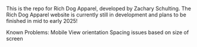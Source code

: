 This is the repo for Rich Dog Apparel, developed by Zachary Schulting.
The Rich Dog Apparel website is currently still in development and plans to be finished in mid to early 2025!

Known Problems:
  Mobile View orientation
  Spacing issues based on size of screen
